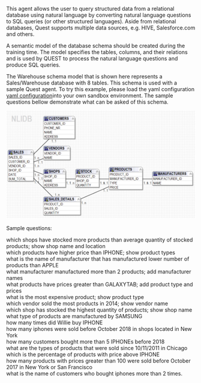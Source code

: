 This agent allows the user to query structured data from a relational database using natural language by converting natural language questions to SQL queries (or other structured languages). Aside from relational databases, Quest supports multiple data sources, e.g. HIVE, Salesforce.com and others.

A semantic model of the database schema should be created during the training time. The model specifies the tables, columns, and their relations and is used by QUEST to process the natural language questions and produce SQL queries. 

The Warehouse schema model that is shown here represents a Sales/Warehouse database with 8 tables. This schema is used with a sample Quest agent. To try this example, please load the yaml configuration [yaml configuration](./Quest.yaml)into your own sandbox environment. The sample questions bellow demonstrate what can be asked of this schema.

 ![Warehouse schema](./images/warehouseSchema.png)

Sample questions:  

which  shops have stocked more  products than average quantity of stocked products; show shop name and location  
which products have higher price than IPHONE; show product types  
what is the name of manufacturer that has manufactured lower number of products than APPLE  
what manufacturer manufactured more than 2 products; add manufacturer names  
what products have prices greater than GALAXYTAB;  add product type and prices  
what is the most expensive product; show product type  
which vendor sold the most products in 2014; show vendor name  
which shop has stocked the highest quantity of products; show shop name  
what type of products are manufactured by SAMSUNG  
how many times did Willie buy IPHONE  
how many iphones were sold before October 2018 in shops located in New York  
how many customers bought more than 5 IPHONEs before 2018  
what are the types of products that were sold since 10/11/2011 in Chicago  
which is the percentage of products with price above IPHONE  
how many products with prices greater than 100 were sold before October 2017 in  New York or San Francisco  
what is the name of customers who bought iphones more than 2 times.
